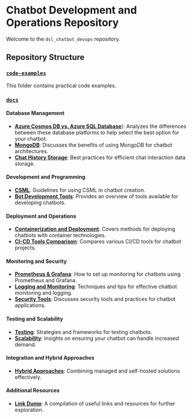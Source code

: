 # Chatbot Development and Operations Repository

Welcome to the `dsl_chatbot_devops` repository.

## Repository Structure

### [`code-examples`](https://github.com/maloan/dsl_chatbot_devops/tree/main/code-examples)
This folder contains practical code examples.

### [`docs`](https://github.com/maloan/dsl_chatbot_devops/tree/main/docs)
#### Database Management
- [**Azure Cosmos DB vs. Azure SQL Database**](https://github.com/maloan/dsl_chatbot_devops/blob/main/docs/extra/Azure%20Cosmos%20DB%20vs.%20Azure%20SQL%20Database.md)): Analyzes the differences between these database platforms to help select the best option for your chatbot.
- [**MongoDB**](https://github.com/maloan/dsl_chatbot_devops/blob/main/docs/extra/MongoDB.md): Discusses the benefits of using MongoDB for chatbot architectures.
- [**Chat History Storage**](https://github.com/maloan/dsl_chatbot_devops/blob/main/docs/Chat%20history%20storage.md): Best practices for efficient chat interaction data storage.

#### Development and Programming
- [**CSML**](https://github.com/maloan/dsl_chatbot_devops/blob/main/docs/extra/CSML.md): Guidelines for using CSML in chatbot creation.
- [**Bot Development Tools**](https://github.com/maloan/dsl_chatbot_devops/blob/main/docs/Bot%20Development%20Tools.md): Provides an overview of tools available for developing chatbots.

#### Deployment and Operations
- [**Containerization and Deployment**](https://github.com/maloan/dsl_chatbot_devops/blob/main/docs/Containerization%20and%20Deployment.md): Covers methods for deploying chatbots with container technologies.
- [**CI-CD Tools Comparison**](https://github.com/maloan/dsl_chatbot_devops/blob/main/docs/CI-CD%20Tools%20Comparison.md): Compares various CI/CD tools for chatbot projects.

#### Monitoring and Security
- [**Prometheus & Grafana**](https://github.com/maloan/dsl_chatbot_devops/blob/main/docs/extra/Prometheus%20&%20Grafana.md): How to set up monitoring for chatbots using Prometheus and Grafana.
- [**Logging and Monitoring**](https://github.com/maloan/dsl_chatbot_devops/blob/main/docs/Logging%20and%20Monitoring.md): Techniques and tips for effective chatbot monitoring and logging.
- [**Security Tools**](https://github.com/maloan/dsl_chatbot_devops/blob/main/docs/Security%20Tools.md): Discusses security tools and practices for chatbot applications.

#### Testing and Scalability
- [**Testing**](https://github.com/maloan/dsl_chatbot_devops/blob/main/docs/Testing.md): Strategies and frameworks for testing chatbots.
- [**Scalability**](https://github.com/maloan/dsl_chatbot_devops/blob/main/docs/Scalability.md): Insights on ensuring your chatbot can handle increased demand.

#### Integration and Hybrid Approaches
- [**Hybrid Approaches**](https://github.com/maloan/dsl_chatbot_devops/blob/main/docs/extra/Hybrid%20approachs.md): Combining managed and self-hosted solutions effectively.

#### Additional Resources
- [**Link Dump**](https://github.com/maloan/dsl_chatbot_devops/blob/main/docs/extra/Link%20dump.md): A compilation of useful links and resources for further exploration.
